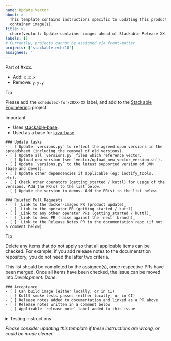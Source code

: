 ```yaml
---
name: Update Vector
about: >-
  This template contains instructions specific to updating this product and/or
  container image(s).
title: >-
  chore(vector): Update container images ahead of Stackable Release XX.(X)X
labels: []
# Currently, projects cannot be assigned via front-matter.
projects: ['stackabletech/10']
assignees: ''
---
```


Part of #xxx.

<!--
This gives hints to the person doing the work.
Add/Change/Remove anything that isn't applicable anymore
-->
- Add: `x.x.x`
- Remove: `y.y.y`

> [!TIP]
> Please add the `scheduled-for/20XX-XX` label, and add to the [Stackable Engineering][1] project.
>
> [1]: https://github.com/orgs/stackabletech/projects/10

<!-- markdownlint-disable-next-line MD028 -->
> [!IMPORTANT]
>
> - Uses [stackable-base](https://github.com/stackabletech/docker-images/blob/main/stackable-base/Dockerfile).
> - Used as a base for [java-base](https://github.com/stackabletech/docker-images/blob/main/java-base/Dockerfile).

```[tasklist]
### Update tasks
- [ ] Update `versions.py` to reflect the agreed upon versions in the spreadsheet (including the removal of old versions).
- [ ] Update all `versions.py` files which reference vector.
- [ ] Upload new version (see `vector/upload_new_vector_version.sh`).
- [ ] Update `versions.py` to the latest supported version of JVM (base and devel).
- [ ] Update other dependencies if applicable (eg: inotify_tools, etc).
- [ ] Check other operators (getting_started / kuttl) for usage of the versions. Add the PR(s) to the list below.
- [ ] Update the version in demos. Add the PR(s) to the list below.
```

```[tasklist]
### Related Pull Requests
- [ ] _Link to the docker-images PR (product update)_
- [ ] _Link to the operator PR (getting_started / kuttl)_
- [ ] _Link to any other operator PRs (getting_started / kuttl)_
- [ ] _Link to demo PR (raise against the `next` branch)_
- [ ] _Link to the Release Notes PR in the documentation repo (if not a comment below)_
```

> [!TIP]
> Delete any items that do not apply so that all applicable items can be checked.
> For example, if you add release notes to the documentation repository, you do not need the latter two criteria.

This list should be completed by the assignee(s), once respective PRs have been merged. Once all items have been checked, the issue can be moved into _Development: Done_.

```[tasklist]
### Acceptance
- [ ] Can build image (either locally, or in CI)
- [ ] Kuttl smoke tests passes (either locally, or in CI)
- [ ] Release notes added to documentation and linked as a PR above
- [ ] Release notes written in a comment below
- [ ] Applicable `release-note` label added to this issue
```

<details>
<summary>Testing instructions</summary>

```shell
# See the latest version at https://pypi.org/project/image-tools-stackabletech/
pip install image-tools-stackabletech==0.0.13

bake --product vector=x.y.z # where x.y.z is the new version added in this PR

kind load docker-image docker.stackable.tech/stackable/vector:x.y.z-stackable0.0.0-dev

# Change directory into one of the operator repositories and update the
# product version in tests/test-definition.yaml
./scripts/run-tests --test-suite smoke-latest # or similar
```

</details>

_Please consider updating this template if these instructions are wrong, or
could be made clearer._
